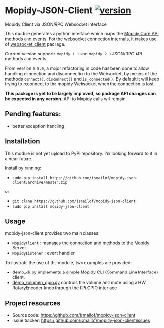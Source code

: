 # Mopidy-JSON-Client [![version](https://img.shields.io/badge/version-0.5.9-blue.svg)][CHANGELOG]

Mopidy Client via JSON/RPC Websocket interface

This module generates a python interface which maps the [Mopidy Core API] methods and events.
For the websocket connection internals, it makes use of [websocket_client] package.

Current version supports `Mopidy 1.1` and `Mopidy 2.0` JSON/RPC API methods and events.

From version `0.5.0`, a major refactoring in code has been done to allow handling connection and disconnection to the Websocket, by means of the methods `connect()`. `disconnect()` and `is_connected()`. By default it will keep trying to reconnect to the mopidy Websocket when the connection is lost.

**This package is yet to be largely improved, so package API changes can be expected in any version**. API to Mopidy calls will remain.

## Pending features:
  - better exception handling

## Installation

This module is not yet upload to PyPI repository. I'm looking forward to it in a near future.

Install by running:
- `sudo pip install https://github.com/ismailof/mopidy-json-client/archive/master.zip`

or 
- `git clone https://github.com/ismailof/mopidy-json-client` 
- `sudo pip install mopidy-json-client`

## Usage

mopidy-json-client provides two main classes:
   - `MopidyClient` : manages the connection and methods to the Mopidy Server
   - `MopidyListener` : event handler

To ilustrate the use of the module, two examples are provided:
   - [demo_cli.py](./examples/demo_cli.py) implements a simple Mopidy CLI (Command Line Interface) client.
   - [demo_volumen_gpio.py](./examples/demo_volumen_gpio.py) controls the volume and mute using a HW RotaryEncoder knob through the RPi.GPIO interface

## Project resources

- Source code: <https://github.com/ismailof/mopidy-json-client>
- Issue tracker: <https://github.com/ismailof/mopidy-json-client/issues>


[Mopidy Core API]: https://mopidy.readthedocs.org/en/latest/api/core
[websocket_client]: https://github.com/liris/websocket_client
[CHANGELOG]: ./CHANGELOG.md